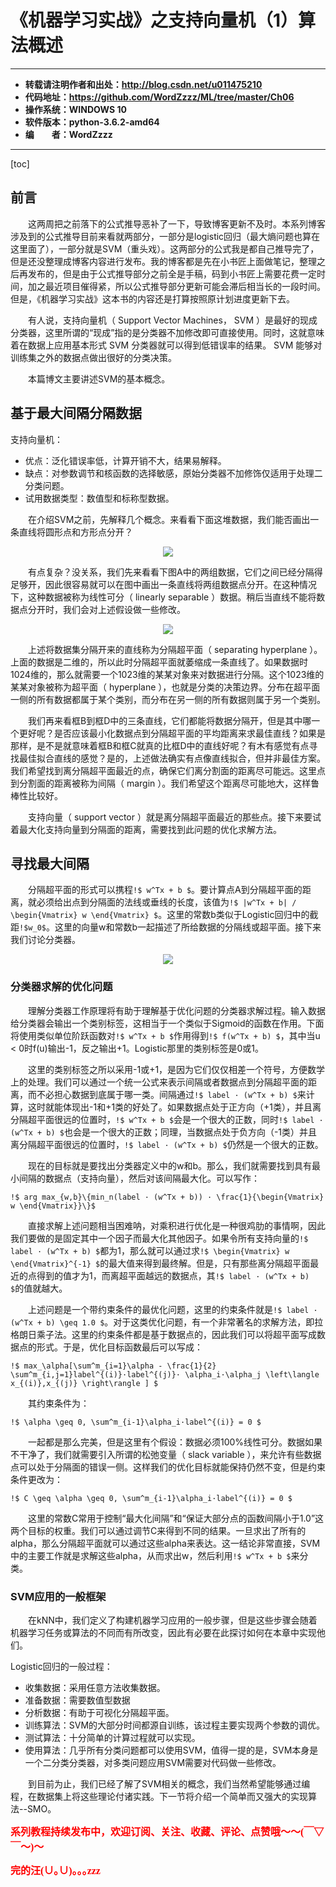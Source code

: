 # 《机器学习实战》之支持向量机（1）算法概述

----------

- **转载请注明作者和出处：http://blog.csdn.net/u011475210**
- **代码地址：https://github.com/WordZzzz/ML/tree/master/Ch06**
- **操作系统：WINDOWS 10**
- **软件版本：python-3.6.2-amd64**
- **编&emsp;&emsp;者：WordZzzz**

----------

[toc]

## 前言

&emsp;&emsp;这两周把之前落下的公式推导恶补了一下，导致博客更新不及时。本系列博客涉及到的公式推导目前来看就两部分，一部分是logistic回归（最大熵问题也算在这里面了），一部分就是SVM（重头戏）。这两部分的公式我是都自己推导完了，但是还没整理成博客内容进行发布。我的博客都是先在小书匠上面做笔记，整理之后再发布的，但是由于公式推导部分之前全是手稿，码到小书匠上需要花费一定时间，加之最近项目催得紧，所以公式推导部分更新可能会滞后相当长的一段时间。但是，《机器学习实战》这本书的内容还是打算按照原计划进度更新下去。

&emsp;&emsp;有人说，支持向量机（ Support Vector Machines， SVM ）是最好的现成分类器，这里所谓的“现成”指的是分类器不加修改即可直接使用。同时，这就意味着在数据上应用基本形式 SVM 分类器就可以得到低错误率的结果。 SVM 能够对训练集之外的数据点做出很好的分类决策。

&emsp;&emsp;本篇博文主要讲述SVM的基本概念。

## 基于最大间隔分隔数据

支持向量机：

- 优点：泛化错误率低，计算开销不大，结果易解释。
- 缺点：对参数调节和核函数的选择敏感，原始分类器不加修饰仅适用于处理二分类问题。
- 试用数据类型：数值型和标称型数据。

&emsp;&emsp;在介绍SVM之前，先解释几个概念。来看看下面这堆数据，我们能否画出一条直线将圆形点和方形点分开？

<p></p>
<div align=center><img src="http://img.blog.csdn.net/20170917165302047?watermark/2/text/aHR0cDovL2Jsb2cuY3Nkbi5uZXQvdTAxMTQ3NTIxMA==/font/5a6L5L2T/fontsize/400/fill/I0JBQkFCMA==/dissolve/70/gravity/SouthEast"/></div>
<p></p>

&emsp;&emsp;有点复杂？没关系，我们先来看看下图A中的两组数据，它们之间已经分隔得足够开，因此很容易就可以在图中画出一条直线将两组数据点分开。在这种情况下，这种数据被称为线性可分（ linearly separable ）数据。稍后当直线不能将数据点分开时，我们会对上述假设做一些修改。

<p></p>
<div align=center><img src="http://img.blog.csdn.net/20170917165302047?watermark/2/text/aHR0cDovL2Jsb2cuY3Nkbi5uZXQvdTAxMTQ3NTIxMA==/font/5a6L5L2T/fontsize/400/fill/I0JBQkFCMA==/dissolve/70/gravity/SouthEast"/></div>
<p></p>

&emsp;&emsp;上述将数据集分隔开来的直线称为分隔超平面（ separating hyperplane ）。上面的数据是二维的，所以此时分隔超平面就萎缩成一条直线了。如果数据时1024维的，那么就需要一个1023维的某某对象来对数据进行分隔。这个1023维的某某对象被称为超平面（ hyperplane ），也就是分类的决策边界。分布在超平面一侧的所有数据都属于某个类别，而分布在另一侧的所有数据则属于另一个类别。

&emsp;&emsp;我们再来看框B到框D中的三条直线，它们都能将数据分隔开，但是其中哪一个更好呢？是否应该最小化数据点到分隔超平面的平均距离来求最佳直线？如果是那样，是不是就意味着框B和框C就真的比框D中的直线好呢？有木有感觉有点寻找最佳拟合直线的感觉？是的，上述做法确实有点像直线拟合，但并非最佳方案。我们希望找到离分隔超平面最近的点，确保它们离分割面的距离尽可能远。这里点到分割面的距离被称为间隔（ margin ）。我们希望这个距离尽可能地大，这样鲁棒性比较好。

&emsp;&emsp;支持向量（ support vector ）就是离分隔超平面最近的那些点。接下来要试着最大化支持向量到分隔面的距离，需要找到此问题的优化求解方法。

## 寻找最大间隔

&emsp;&emsp;分隔超平面的形式可以携程`!$ w^Tx + b $`。要计算点A到分隔超平面的距离，就必须给出点到分隔面的法线或垂线的长度，该值为`!$ |w^Tx + b| / \begin{Vmatrix} w \end{Vmatrix} $`。这里的常数b类似于Logistic回归中的截距`!$w_0$`。这里的向量w和常数b一起描述了所给数据的分隔线或超平面。接下来我们讨论分类器。

<p></p>
<div align=center><img src="http://img.blog.csdn.net/20170917165302047?watermark/2/text/aHR0cDovL2Jsb2cuY3Nkbi5uZXQvdTAxMTQ3NTIxMA==/font/5a6L5L2T/fontsize/400/fill/I0JBQkFCMA==/dissolve/70/gravity/SouthEast"/></div>
<p></p>

### 分类器求解的优化问题

&emsp;&emsp;理解分类器工作原理将有助于理解基于优化问题的分类器求解过程。输入数据给分类器会输出一个类别标签，这相当于一个类似于Sigmoid的函数在作用。下面将使用类似单位阶跃函数对`!$ w^Tx + b $`作用得到`!$ f(w^Tx + b) $`，其中当u < 0时f(u)输出-1，反之输出+1。Logistic那里的类别标签是0或1。

&emsp;&emsp;这里的类别标签之所以采用-1或+1，是因为它们仅仅相差一个符号，方便数学上的处理。我们可以通过一个统一公式来表示间隔或者数据点到分隔超平面的距离，而不必担心数据到底属于哪一类。间隔通过`!$ label · (w^Tx + b) $`来计算，这时就能体现出-1和+1类的好处了。如果数据点处于正方向（+1类），并且离分隔超平面很远的位置时，`!$ w^Tx + b $`会是一个很大的正数，同时`!$ label · (w^Tx + b) $`也会是一个很大的正数；同理，当数据点处于负方向（-1类）并且离分隔超平面很远的位置时，`!$ label · (w^Tx + b) $`仍然是一个很大的正数。

&emsp;&emsp;现在的目标就是要找出分类器定义中的w和b。那么，我们就需要找到具有最小间隔的数据点（支持向量），然后对该间隔最大化。可以写作：

`!$ arg max_{w,b}\{min_n(label · (w^Tx + b)) · \frac{1}{\begin{Vmatrix} w \end{Vmatrix}}\}$`

&emsp;&emsp;直接求解上述问题相当困难呐，对乘积进行优化是一种很鸡肋的事情啊，因此我们要做的是固定其中一个因子而最大化其他因子。如果令所有支持向量的`!$ label · (w^Tx + b) $`都为1，那么就可以通过求`!$ \begin{Vmatrix} w \end{Vmatrix}^{-1} $`的最大值来得到最终解。但是，只有那些离分隔超平面最近的点得到的值才为1，而离超平面越远的数据点，其`!$ label · (w^Tx + b) $`的值就越大。

&emsp;&emsp;上述问题是一个带约束条件的最优化问题，这里的约束条件就是`!$ label · (w^Tx + b) \geq 1.0 $`。对于这类优化问题，有一个非常著名的求解方法，即拉格朗日乘子法。这里的约束条件都是基于数据点的，因此我们可以将超平面写成数据点的形式。于是，优化目标函数最后可以写成：

`!$ max_\alpha[\sum^m_{i=1}\alpha - \frac{1}{2} \sum^m_{i,j=1}label^{(i)}·label^{(j)}· \alpha_i·\alpha_j \left\langle x_{(i)},x_{(j)} \right\rangle ] $`

&emsp;&emsp;其约束条件为：

`!$ \alpha \geq 0, \sum^m_{i-1}\alpha_i·label^{(i)} = 0 $`

&emsp;&emsp;一起都是那么完美，但是这里有个假设：数据必须100%线性可分。数据如果不干净了，我们就需要引入所谓的松弛变量（ slack variable ），来允许有些数据点可以处于分隔面的错误一侧。这样我们的优化目标就能保持仍然不变，但是约束条件更改为：

`!$ C \geq \alpha \geq 0, \sum^m_{i-1}\alpha_i·label^{(i)} = 0 $`

&emsp;&emsp;这里的常数C常用于控制“最大化间隔”和“保证大部分点的函数间隔小于1.0”这两个目标的权重。我们可以通过调节C来得到不同的结果。一旦求出了所有的alpha，那么分隔超平面就可以通过这些alpha来表达。这一结论非常直接，SVM中的主要工作就是求解这些alpha，从而求出w，然后利用`!$ w^Tx + b $`来分类。

### SVM应用的一般框架

&emsp;&emsp;在kNN中，我们定义了构建机器学习应用的一般步骤，但是这些步骤会随着机器学习任务或算法的不同而有所改变，因此有必要在此探讨如何在本章中实现他们。

Logistic回归的一般过程：

- 收集数据：采用任意方法收集数据。
- 准备数据：需要数值型数据
- 分析数据：有助于可视化分隔超平面。
- 训练算法：SVM的大部分时间都源自训练，该过程主要实现两个参数的调优。
- 测试算法：十分简单的计算过程就可以实现。
- 使用算法：几乎所有分类问题都可以使用SVM，值得一提的是，SVM本身是一个二分类分类器，对多类问题应用SVM需要对代码做一些修改。

&emsp;&emsp;到目前为止，我们已经了解了SVM相关的概念，我们当然希望能够通过编程，在数据集上将这些理论付诸实践。下一节将介绍一个简单而又强大的实现算法--SMO。

**<font color="red" size=3 face="仿宋">系列教程持续发布中，欢迎订阅、关注、收藏、评论、点赞哦～～(￣▽￣～)～</font>**

**<font color="red" size=3 face="仿宋">完的汪(∪｡∪)｡｡｡zzz</font>**